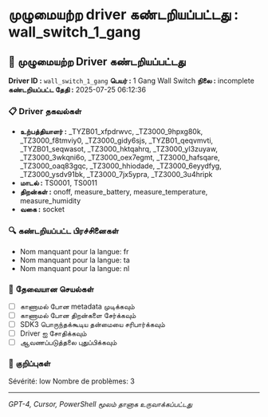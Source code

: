 # முழுமையற்ற driver கண்டறியப்பட்டது : wall_switch_1_gang

## 🚨 முழுமையற்ற Driver கண்டறியப்பட்டது

**Driver ID :** `wall_switch_1_gang`
**பெயர் :** 1 Gang Wall Switch
**நிலை :** incomplete
**கண்டறியப்பட்ட தேதி :** 2025-07-25 06:12:36

### 📋 Driver தகவல்கள்
- **உற்பத்தியாளர் :** _TYZB01_xfpdrwvc, _TZ3000_9hpxg80k, _TZ3000_f8tmviy0, _TZ3000_gidy6sjs, _TYZB01_qeqvmvti, _TYZB01_seqwasot, _TZ3000_hktqahrq, _TZ3000_yl3zuyaw, _TZ3000_3wkqni6o, _TZ3000_oex7egmt, _TZ3000_hafsqare, _TZ3000_oaq83gqc, _TZ3000_hhiodade, _TZ3000_6eyydfyg, _TZ3000_ysdv91bk, _TZ3000_7jx5ypra, _TZ3000_3u4hripk
- **மாடல் :** TS0001, TS0011
- **திறன்கள் :** onoff, measure_battery, measure_temperature, measure_humidity
- **வகை :** socket

### 🔍 கண்டறியப்பட்ட பிரச்சினைகள்
- Nom manquant pour la langue: fr
- Nom manquant pour la langue: ta
- Nom manquant pour la langue: nl

### 🎯 தேவையான செயல்கள்
- [ ] காணாமல் போன metadata முடிக்கவும்
- [ ] காணாமல் போன திறன்களை சேர்க்கவும்
- [ ] SDK3 பொருந்தக்கூடிய தன்மையை சரிபார்க்கவும்
- [ ] Driver ஐ சோதிக்கவும்
- [ ] ஆவணப்படுத்தலை புதுப்பிக்கவும்

### 📝 குறிப்புகள்
Sévérité: low
Nombre de problèmes: 3

---
*GPT-4, Cursor, PowerShell மூலம் தானாக உருவாக்கப்பட்டது*


